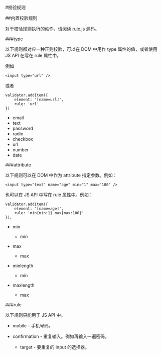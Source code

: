 #校验规则

##内置校验规则

对于校验规则执行的动作，请阅读 [rule.js](../src/rule.js) 源码。

###type

以下规则都对应一种正则校验，可以在 DOM 中用作 type 属性的值，或者使用 JS API 在写在 rule 属性中。

例如

    <input type="url" />

或者

    validator.addItem({
        element: '[name=url]',
        rule: 'url'
    })

*   email
*   text
*   password
*   radio
*   checkbox
*   url
*   number
*   date

###attribute

以下规则可以在 DOM 中作为 attribute 指定参数。例如：

    <input type="text" name="age" min="1" max="100" />

也可以在 JS API 中写在 rule 属性中。例如：

    validator.addItem({
        element: '[name=age]',
        rule: 'min{min:1} max{max:100}'
    });

*   min

    *   min

*   max

    *   max

*   minlength

    *   min

*   maxlength

    *   max


###rule

以下规则只能用于 JS API 中。

*   mobile - 手机号码。

*   confirmation - 重复输入。例如再输入一遍密码。

    *   target - 要重复的 input 的选择器。


